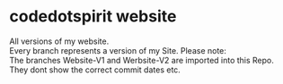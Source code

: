 # codedotspirit website
All versions of my website. <br>
Every branch represents a version of my Site. Please note: <br>
The branches Website-V1 and Werbsite-V2 are imported into this Repo. They dont show the correct commit dates etc.
